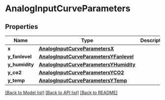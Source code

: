 # AnalogInputCurveParameters

## Properties
Name | Type | Description | Notes
------------ | ------------- | ------------- | -------------
**x** | [**AnalogInputCurveParametersX**](AnalogInputCurveParametersX.md) |  | [optional] 
**y_fanlevel** | [**AnalogInputCurveParametersYFanlevel**](AnalogInputCurveParametersYFanlevel.md) |  | [optional] 
**y_humidity** | [**AnalogInputCurveParametersYHumidity**](AnalogInputCurveParametersYHumidity.md) |  | [optional] 
**y_co2** | [**AnalogInputCurveParametersYCO2**](AnalogInputCurveParametersYCO2.md) |  | [optional] 
**y_temp** | [**AnalogInputCurveParametersYTemp**](AnalogInputCurveParametersYTemp.md) |  | [optional] 

[[Back to Model list]](../README.md#documentation-for-models) [[Back to API list]](../README.md#documentation-for-api-endpoints) [[Back to README]](../README.md)

